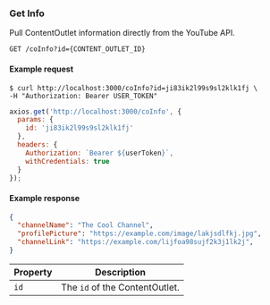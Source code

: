 ### Get Info

Pull ContentOutlet information directly from the YouTube API.

```endpoint
GET /coInfo?id={CONTENT_OUTLET_ID}
```

#### Example request

```curl
$ curl http://localhost:3000/coInfo?id=ji83ik2l99s9sl2klk1fj \
-H "Authorization: Bearer USER_TOKEN"
```

```javascript
axios.get('http://localhost:3000/coInfo', {
  params: {
    id: 'ji83ik2l99s9sl2klk1fj'
  },
  headers: {
    Authorization: `Bearer ${userToken}`,
    withCredentials: true
  }
});
```

#### Example response

```json
{
  "channelName": "The Cool Channel",
  "profilePicture": "https://example.com/image/lakjsdlfkj.jpg",
  "channelLink": "https://example.com/lijfoa98sujf2k3j1lk2j",
}
```

Property | Description
---------|---------
`id`     | The `id` of the ContentOutlet.
